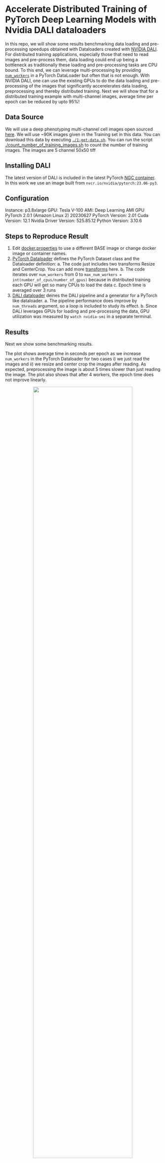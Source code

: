 # Accelerate Distributed Training of PyTorch Deep Learning Models with Nvidia DALI dataloaders
In this repo, we will show some results benchmarking data loading and pre-processing speedups obtained with Dataloaders created with [NVIDIA DALI](https://developer.nvidia.com/dali). For distributed training applications, especially those that need to read images and pre-process them, data loading could end up being a bottleneck as traditionally these loading and pre-processing tasks are CPU bound. To this end, we can leverage multi-processing by providing [`num_workers`](https://pytorch.org/docs/stable/data.html) in a PyTorch DataLoader but often that is not enough. With NVIDIA DALI, one can use the existing GPUs to do the data loading and pre-processing of the images that significantly accerelerates data loading, preprocessing and thereby distributed training. Next we will show that for a distributed training example with multi-channel images, average time per epoch can be reduced by upto 95%!

## Data Source
We will use a deep phenotyping multi-channel cell images open sourced [here](https://www.research-collection.ethz.ch/handle/20.500.11850/343106). We will use ~90K images given in the Training set in this data. You can download this data by executing [`./1-get-data.sh`](https://github.com/awsankur/test-dali-dataloaders/blob/main/multi-channel-images/1-get-data.sh). You can run the script [./count_number_of_training_images.sh](https://github.com/awsankur/test-dali-dataloaders/blob/main/multi-channel-images/count_number_of_training_images.sh) to count the number of training images. The images are 5 channel 50x50 tiff 

## Installing DALI
The latest version of DALI is included in the latest PyTorch [NGC container](https://catalog.ngc.nvidia.com/orgs/nvidia/containers/pytorch). In this work we use an image built from `nvcr.io/nvidia/pytorch:23.06-py3`.

## Configuration
Instance: p3.8xlarge
GPU: Tesla V-100
AMI: Deep Learning AMI GPU PyTorch 2.0.1 (Amazon Linux 2) 20230627
PyTorch Version: 2.01
Cuda Version: 12.1
Nvidia Driver Version: 525.85.12
Python Version: 3.10.6

## Steps to Reproduce Result
1. Edit [docker.properties](https://github.com/awsankur/test-dali-dataloaders/blob/main/multi-channel-images/docker/docker.properties) to use a different BASE image or change docker image or container names.
2. [PyTorch Dataloader](https://github.com/awsankur/test-dali-dataloaders/blob/main/multi-channel-images/docker/test-pytorch-dataloader.py) defines the PyTorch Dataset class and the Dataloader definition:
a. The code just includes two transforms Resize and CenterCrop. You can add more [transforms](https://pytorch.org/vision/stable/transforms.html) here.
b. The code iterates over `num_workers` from 0 to `max_num_workers = int(number_of_cpus/number_of_gpus)` because in distributed training each GPU will get so many CPUs to load the data
c. Epoch time is averaged over 3 runs
3. [DALI dataloader](https://github.com/awsankur/test-dali-dataloaders/blob/main/multi-channel-images/docker/test-dali-dataloader.py) deines the DALI pipeline and a generator for a PyTorch like dataloader.
a. The pipeline performance does improve by `num_threads` argument, so a loop is included to study its effect.
b. Since DALI leverages GPUs for loading and pre-processing the data, GPU utilization was measured by `watch nvidia-smi` in a separate terminal.

## Results
Next we show some benchmarking results.

The plot shows average time in seconds per epoch as we increase `num_workers` in the PyTorch Dataloader for two cases i) we just read the images and ii) we resize and center crop the images after reading. As expected, preprocessing the image is about 5 times slower than just reading the image. The plot also shows that after 4 workers, the epoch time does not improve linearly.

<center><img src="plots/pytorch_num_workers.png" width="80%"/> </br>
</center>





## PyTorch DataLoader
`train_loader = DataLoader(train_dataset,shuffle=True,num_workers=0,batch_size=30,pin_memory=True)`

90K images, 3 epochs \n

```
Finish with:112.29331731796265 second, num_workers=0,batch_size = 30
Finish with:60.46501398086548 second, num_workers=2 batch_size = 30
Finish with:31.465123891830444 second, num_workers=4 batch_size = 30
Finish with:17.2755343914032 second, num_workers=8 batch_size = 30
Finish with:12.683705568313599 second, num_workers=16, batch_size = 30
Finish with:10.232728004455566 second, num_workers=32, batch_size = 30
Finish with:8.886242866516113 second, num_workers=32, batch_size = 60
Finish with:8.396265268325806 second, num_workers=32, batch_size = 96
```

